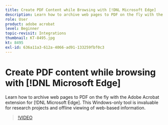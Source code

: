 ```yaml
---
title: Create PDF Content while Browsing with [!DNL Microsoft Edge]
description: Learn how to archive web pages to PDF on the fly with the Adobe Acrobat extension for [!DNL Microsoft Edge]
role: User
product: adobe acrobat
level: Beginner
topic-revisit: Integrations
thumbnail: KT-8495.jpg
kt: 8495
exl-id: 636a11a3-612a-4066-ad91-133259fbf0c3
---
```

# Create PDF content while browsing with [!DNL Microsoft Edge]

Learn how to archive web pages to PDF on the fly with the Adobe Acrobat extension for [!DNL Microsoft Edge]. This Windows-only tool is invaluable for research projects and offline viewing of web-based information.

>[!VIDEO](https://video.tv.adobe.com/v/337248?hidetitle=true)

